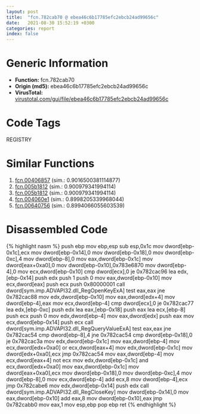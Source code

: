 ```yaml
---
layout: post
title:  "fcn.782cab70 @ ebea46c6b17785efc2ebcb24ad99656c"
date:   2021-08-30 15:52:19 +0300
categories: report
index: false
---
```


# Generic Information
- **Function:** fcn.782cab70
- **Origin (md5):** ebea46c6b17785efc2ebcb24ad99656c
- **VirusTotal:** [virustotal.com/gui/file/ebea46c6b17785efc2ebcb24ad99656c][virustotal_ref]

# Code Tags
<span class="tag" id="REGISTRY">REGISTRY</span>


# Similar Functions

1. [fcn.00406857][similar_1_ref] (sim.: 0.9016500381114877)
2. [fcn.005b1812][similar_2_ref] (sim.: 0.900979341994114)
3. [fcn.005b1812][similar_3_ref] (sim.: 0.900979341994114)
4. [fcn.004060e1][similar_4_ref] (sim.: 0.8998205339968044)
5. [fcn.00640756][similar_5_ref] (sim.: 0.8994066055603539)


# Disassembled Code

{% highlight nasm %}
push ebp
mov ebp,esp
sub esp,0x1c
mov dword[ebp-0x1c],ecx
mov dword[ebp-0x14],0
mov dword[ebp-0x18],0
mov dword[ebp-0xc],4
mov dword[ebp-8],0
mov eax,dword[ebp-0x1c]
mov dword[eax+0xa0],0
mov dword[ebp-0x10],0x783e6870
mov dword[ebp-4],0
mov ecx,dword[ebp-0x10]
cmp dword[ecx],0
je 0x782cac96
lea edx,[ebp-0x14]
push edx
push 1
push 0
mov eax,dword[ebp-0x10]
mov ecx,dword[eax]
push ecx
push 0x80000001
call dword[sym.imp.ADVAPI32.dll_RegOpenKeyExA]
test eax,eax
jne 0x782cac88
mov edx,dword[ebp-0x10]
mov eax,dword[edx+4]
mov dword[ebp-4],eax
mov ecx,dword[ebp-4]
cmp dword[ecx],0
je 0x782cac77
lea edx,[ebp-0xc]
push edx
lea eax,[ebp-0x18]
push eax
lea ecx,[ebp-8]
push ecx
push 0
mov edx,dword[ebp-4]
mov eax,dword[edx]
push eax
mov ecx,dword[ebp-0x14]
push ecx
call dword[sym.imp.ADVAPI32.dll_RegQueryValueExA]
test eax,eax
jne 0x782cac54
cmp dword[ebp-8],4
jne 0x782cac54
cmp dword[ebp-0x18],0
je 0x782cac3a
mov edx,dword[ebp-0x1c]
mov eax,dword[ebp-4]
mov ecx,dword[edx+0xa0]
or ecx,dword[eax+4]
mov edx,dword[ebp-0x1c]
mov dword[edx+0xa0],ecx
jmp 0x782cac54
mov eax,dword[ebp-4]
mov ecx,dword[eax+4]
not ecx
mov edx,dword[ebp-0x1c]
and ecx,dword[edx+0xa0]
mov eax,dword[ebp-0x1c]
mov dword[eax+0xa0],ecx
mov dword[ebp-0x18],0
mov dword[ebp-0xc],4
mov dword[ebp-8],0
mov ecx,dword[ebp-4]
add ecx,8
mov dword[ebp-4],ecx
jmp 0x782cabe6
mov edx,dword[ebp-0x14]
push edx
call dword[sym.imp.ADVAPI32.dll_RegCloseKey]
mov dword[ebp-0x14],0
mov eax,dword[ebp-0x10]
add eax,8
mov dword[ebp-0x10],eax
jmp 0x782cabb0
mov eax,1
mov esp,ebp
pop ebp
ret
{% endhighlight %}


[similar_1_ref]: /report/fcn.00406857@eac1782291736df208e1220cf8c38a7c
[similar_2_ref]: /report/fcn.005b1812@792ba17bc3097e6be31d5d8d17300850
[similar_3_ref]: /report/fcn.005b1812@4e8d6f73c8261716f687f8d06429ef4d
[similar_4_ref]: /report/fcn.004060e1@cbc200f66cbffbddf5df52f7c0da283a
[similar_5_ref]: /report/fcn.00640756@75a81a00c053b64d459385e4a0825aec
[virustotal_ref]: https://www.virustotal.com/gui/file/ebea46c6b17785efc2ebcb24ad99656c